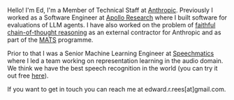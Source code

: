 Hello! I'm Ed, I'm a Member of Technical Staff at [Anthropic](https://anthropic.com). Previously I worked as a Software Engineer at [Apollo Research](https://www.apolloresearch.ai/) where I built software for evaluations of LLM agents. I have also worked on the problem of [faithful chain-of-thought reasoning](https://arxiv.org/abs/2403.05518) as an external contractor for Anthropic and as part of the [MATS](https://www.matsprogram.org/) programme.

Prior to that I was a Senior Machine Learning Engineer at [Speechmatics](https://www.speechmatics.com) where I led a team working on representation learning in the audio domain. We think we have the best speech recognition in the world (you can try it out free [here](https://portal.speechmatics.com/signup)).

If you want to get in touch you can reach me at edward.r.rees[at]gmail.com.
